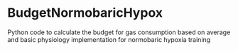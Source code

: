 # BudgetNormobaricHypox
Python code to calculate the budget for gas consumption based on average and basic physiology implementation for normobaric hypoxia training
